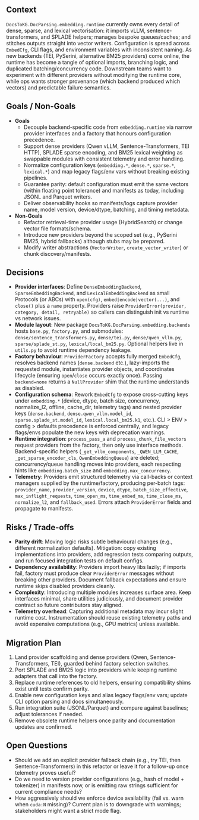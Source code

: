## Context
`DocsToKG.DocParsing.embedding.runtime` currently owns every detail of dense, sparse, and lexical vectorisation: it imports vLLM, sentence-transformers, and SPLADE helpers; manages bespoke queues/caches; and stitches outputs straight into vector writers. Configuration is spread across `EmbedCfg`, CLI flags, and environment variables with inconsistent naming. As new backends (TEI, PySerini, alternative BM25 providers) come online, the runtime has become a tangle of optional imports, branching logic, and duplicated batching/concurrency code. Downstream teams want to experiment with different providers without modifying the runtime core, while ops wants stronger provenance (which backend produced which vectors) and predictable failure semantics.

## Goals / Non-Goals
- **Goals**
  - Decouple backend-specific code from `embedding.runtime` via narrow provider interfaces and a factory that honours configuration precedence.
  - Support dense providers (Qwen vLLM, Sentence-Transformers, TEI HTTP), SPLADE sparse encoding, and BM25 lexical weighting as swappable modules with consistent telemetry and error handling.
  - Normalize configuration keys (`embedding.*`, `dense.*`, `sparse.*`, `lexical.*`) and map legacy flags/env vars without breaking existing pipelines.
  - Guarantee parity: default configuration must emit the same vectors (within floating point tolerance) and manifests as today, including JSONL and Parquet writers.
  - Deliver observability hooks so manifests/logs capture provider name, model version, device/dtype, batching, and timing metadata.
- **Non-Goals**
  - Refactor retrieval-time provider usage (HybridSearch) or change vector file formats/schema.
  - Introduce new providers beyond the scoped set (e.g., PySerini BM25, hybrid fallbacks) although stubs may be prepared.
  - Modify writer abstractions (`VectorWriter`, `create_vector_writer`) or chunk discovery/manifests.

## Decisions
- **Provider interfaces**: Define `DenseEmbeddingBackend`, `SparseEmbeddingBackend`, and `LexicalEmbeddingBackend` as small Protocols (or ABCs) with `open(cfg)`, `embed|encode|vector(...)`, and `close()` plus a `name` property. Providers raise `ProviderError(provider, category, detail, retryable)` so callers can distinguish init vs runtime vs network issues.
- **Module layout**: New package `DocsToKG.DocParsing.embedding.backends` hosts `base.py`, `factory.py`, and submodules: `dense/sentence_transformers.py`, `dense/tei.py`, `dense/qwen_vllm.py`, `sparse/splade_st.py`, `lexical/local_bm25.py`. Optional helpers live in `utils.py` to avoid runtime dependency leakage.
- **Factory behaviour**: `ProviderFactory` accepts fully merged `EmbedCfg`, resolves backend names (`dense.backend` etc.), lazy-imports the requested module, instantiates provider objects, and coordinates lifecycle (ensuring `open`/`close` occurs exactly once). Passing `backend=none` returns a `NullProvider` shim that the runtime understands as disabled.
- **Configuration schema**: Rework `EmbedCfg` to expose cross-cutting keys under `embedding.*` (device, dtype, batch size, concurrency, normalize_l2, offline, cache_dir, telemetry tags) and nested provider keys (`dense.backend`, `dense.qwen_vllm.model_id`, `sparse.splade_st.model_id`, `lexical.local_bm25.k1`, etc.). CLI > ENV > config > defaults precedence is enforced centrally, and legacy flags/envs populate the new keys with deprecation warnings.
- **Runtime integration**: `process_pass_a` and `process_chunk_file_vectors` request providers from the factory, then only use interface methods. Backend-specific helpers (`_get_vllm_components`, `_QWEN_LLM_CACHE`, `_get_sparse_encoder_cls`, `QwenEmbeddingQueue`) are deleted; concurrency/queue handling moves into providers, each respecting hints like `embedding.batch_size` and `embedding.max_concurrency`.
- **Telemetry**: Providers emit structured telemetry via call-backs or context managers supplied by the runtime/factory, producing per-batch tags: `provider_name`, `provider_version`, `device`, `dtype`, `batch_size_effective`, `max_inflight_requests`, `time_open_ms`, `time_embed_ms`, `time_close_ms`, `normalize_l2`, and `fallback_used`. Errors attach `ProviderError` fields and propagate to manifests.

## Risks / Trade-offs
- **Parity drift**: Moving logic risks subtle behavioural changes (e.g., different normalization defaults). Mitigation: copy existing implementations into providers, add regression tests comparing outputs, and run focused integration tests on default configs.
- **Dependency availability**: Providers import heavy libs lazily; if imports fail, factory must produce clear `ProviderError` messages without breaking other providers. Document fallback expectations and ensure runtime skips disabled providers cleanly.
- **Complexity**: Introducing multiple modules increases surface area. Keep interfaces minimal, share utilities judiciously, and document provider contract so future contributors stay aligned.
- **Telemetry overhead**: Capturing additional metadata may incur slight runtime cost. Instrumentation should reuse existing telemetry paths and avoid expensive computations (e.g., GPU metrics) unless available.

## Migration Plan
1. Land provider scaffolding and dense providers (Qwen, Sentence-Transformers, TEI), guarded behind factory selection switches.
2. Port SPLADE and BM25 logic into providers while keeping runtime adapters that call into the factory.
3. Replace runtime references to old helpers, ensuring compatibility shims exist until tests confirm parity.
4. Enable new configuration keys and alias legacy flags/env vars; update CLI option parsing and docs simultaneously.
5. Run integration suite (JSONL/Parquet) and compare against baselines; adjust tolerances if needed.
6. Remove obsolete runtime helpers once parity and documentation updates are confirmed.

## Open Questions
- Should we add an explicit provider fallback chain (e.g., try TEI, then Sentence-Transformers) in this refactor or leave it for a follow-up once telemetry proves useful?
- Do we need to version provider configurations (e.g., hash of model + tokenizer) in manifests now, or is emitting raw strings sufficient for current compliance needs?
- How aggressively should we enforce device availability (fail vs. warn when `cuda:N` missing)? Current plan is to downgrade with warnings; stakeholders might want a strict mode flag.
